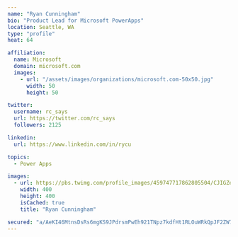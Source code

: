 ```yaml
---
name: "Ryan Cunningham"
bio: "Product Lead for Microsoft PowerApps"
location: Seattle, WA
type: "profile"
heat: 64

affiliation:
  name: Microsoft
  domain: microsoft.com
  images:
    - url: "/assets/images/organizations/microsoft.com-50x50.jpg"
      width: 50
      height: 50

twitter:
  username: rc_says
  url: https://twitter.com/rc_says
  followers: 2125

linkedin:
  url: https://www.linkedin.com/in/rycu

topics:
  - Power Apps

images:
  - url: https://pbs.twimg.com/profile_images/459747717862805504/CJIGZejd_400x400.png
    width: 400
    height: 400
    isCached: true
    title: "Ryan Cunningham"

secured: "a/AeKI46MtnsDsRs6mgKS9JPdrsmPwEh921TNpz7kdfHt1RLOuWRkQpJF2ZW7FbTB/n/45Zx9sxX/CYkIZYau4MuEDnySQbtQE2sfjxYbJOnrBJFeErjo/yQPZPRu0bKITaPpQ7BKmFRy0nXUXPh2zj1u/B/LNz85kJbcUzqmGtt9+vy+iGbzrUCZwiiU040qcVk5FTd2H8m8+ZC2AGEvTgD31iqGRrUjAEhwhbbOwSMjWNJ+7fcn8kzAKy0/pJIcU82iHnD9Fp1zlk9LAjgQoF5L+Cvl3q2jCOU9fOn6Zu+npcBm3Iw+RO1fdzk2zhrO5bWUfLjjqB/NIBMkUwoA+B0lEJqgqIICDAxzCOHdOpqL1rseNtI68pkp/NbUpHFLX+sdF4gLLXknBKfN8leMMvuB1rSNJv/XzyjlylRLbw=;4iy6+ybvhdIQl8SsUy2p1A=="
---
```



